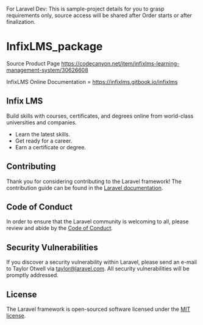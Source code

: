 For Laravel Dev: This is sample-project details for you to grasp requirements only, source access will be shared after Order starts or after finalization.

# InfixLMS_package
 Source Product Page https://codecanyon.net/item/infixlms-learning-management-system/30626608
 
 InfixLMS Online Documentation = https://infixlms.gitbook.io/infixlms

## Infix LMS
Build skills with courses, certificates, and degrees online from world-class universities and companies.

- Learn the latest skills.
- Get ready for a career.
- Earn a certificate or degree. 
 
## Contributing

Thank you for considering contributing to the Laravel framework! The contribution guide can be found in the [Laravel documentation](https://laravel.com/docs/contributions).

## Code of Conduct

In order to ensure that the Laravel community is welcoming to all, please review and abide by the [Code of Conduct](https://laravel.com/docs/contributions#code-of-conduct).

## Security Vulnerabilities

If you discover a security vulnerability within Laravel, please send an e-mail to Taylor Otwell via [taylor@laravel.com](mailto:taylor@laravel.com). All security vulnerabilities will be promptly addressed.

## License

The Laravel framework is open-sourced software licensed under the [MIT license](https://opensource.org/licenses/MIT).
